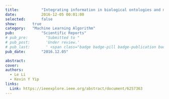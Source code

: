 ```yaml
---
title:          "Integrating information in biological ontologies and molecular networks to infer novel terms"
date:           2016-12-05 00:01:00
selected:       false
show:		true
category:	"Machine Learning Algorithm"
pub:            "Scientific Reports"
# pub_pre:        "Submitted to "
# pub_post:       'Under review.'
# pub_last:       ' <span class="badge badge-pill badge-publication badge-success">Spotlight</span>'
pub_date:       "2016.12.05"

abstract:
cover:
authors:
  - Le Li
  - Kevin Y Yip
links:
  Link: https://ieeexplore.ieee.org/abstract/document/6257363
---
```

